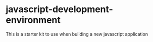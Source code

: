 # javascript-development-environment
This is a starter kit to use when building a new javascript application
